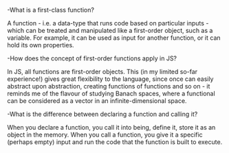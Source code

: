 -What is a first-class function?

A function - i.e. a data-type that runs code based on particular inputs - which can be treated and manipulated like a first-order object, such as a variable. For example, it can be used as input for another function, or it can hold its own properties.

-How does the concept of first-order functions apply in JS?

In JS, all functions are first-order objects. This (in my limited so-far experience!) gives great flexibility to the language, since once can easily abstract upon abstraction, creating functions of functions and so on - it reminds me of the flavour of studying Banach spaces, where a functional can be considered as a vector in an infinite-dimensional space.

-What is the difference between declaring a function and calling it?

When you declare a function, you call it into being, define it, store it as an object in the memory. When you call a function, you give it a specific (perhaps empty) input and run the code that the function is built to execute.
